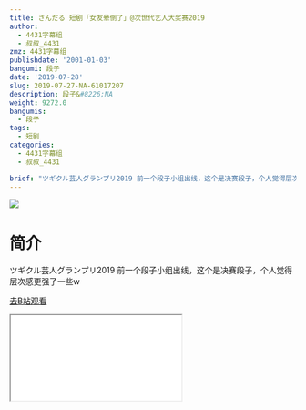 ```yaml
---
title: さんだる 短剧「女友晕倒了」@次世代艺人大奖赛2019
author:
  - 4431字幕组
  - 叔叔_4431
zmz: 4431字幕组
publishdate: '2001-01-03'
bangumi: 段子
date: '2019-07-28'
slug: 2019-07-27-NA-61017207
description: 段子&#8226;NA
weight: 9272.0
bangumis:
  - 段子
tags:
  - 短剧
categories:
  - 4431字幕组
  - 叔叔_4431

brief: "ツギクル芸人グランプリ2019 前一个段子小组出线，这个是决赛段子，个人觉得层次感更强了一些w"
---
```

![](https://raw.githubusercontent.com/tcgriffith/owaraisite/master/static/tmpimg/76e65aebfd11f6b72547318c31e8d8c3fb994fae.jpg.480.jpg)
# 简介  
ツギクル芸人グランプリ2019
前一个段子小组出线，这个是决赛段子，个人觉得层次感更强了一些w  

[去B站观看](https://www.bilibili.com/video/av61017207/)
<div class ="resp-container"><iframe class="testiframe" src="//player.bilibili.com/player.html?aid=61017207"", scrolling="no", allowfullscreen="true" > </iframe></div> 
